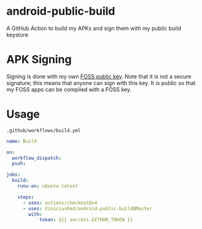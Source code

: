 # android-public-build
A GitHub Action to build my APKs and sign them with my public build keystore

# APK Signing
Signing is done with my own [FOSS public key](https://github.com/tytydraco/public-keystore). Note that it is not a secure signature; this means that anyone can sign with this key. It is public so that my FOSS apps can be compiled with a FOSS key.

# Usage
`.github/workflows/build.yml`
```yml
name: Build

on:
  workflow_dispatch:
  push:

jobs:
  build:
    runs-on: ubuntu-latest

    steps:
      - uses: actions/checkout@v4
      - uses: ViniciusRed/android-public-build@Master
        with:
            token: ${{ secrets.GITHUB_TOKEN }}
```
